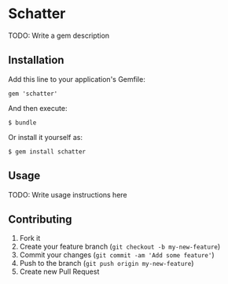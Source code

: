 # Schatter

TODO: Write a gem description

## Installation

Add this line to your application's Gemfile:

    gem 'schatter'

And then execute:

    $ bundle

Or install it yourself as:

    $ gem install schatter

## Usage

TODO: Write usage instructions here

## Contributing

1. Fork it
2. Create your feature branch (`git checkout -b my-new-feature`)
3. Commit your changes (`git commit -am 'Add some feature'`)
4. Push to the branch (`git push origin my-new-feature`)
5. Create new Pull Request
